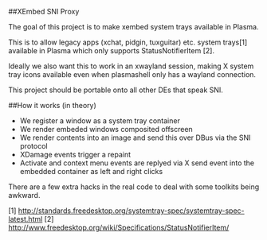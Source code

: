 ##XEmbed SNI Proxy

The goal of this project is to make xembed system trays available in Plasma.

This is to allow legacy apps (xchat, pidgin, tuxguitar) etc. system trays[1] available in Plasma which only supports StatusNotifierItem [2].

Ideally we also want this to work in an xwayland session, making X system tray icons available even when plasmashell only has a wayland connection.

This project should be portable onto all other DEs that speak SNI.

##How it works (in theory)

* We register a window as a system tray container
* We render embeded windows composited offscreen
* We render contents into an image and send this over DBus via the SNI protocol
* XDamage events trigger a repaint
* Activate and context menu events are replyed via X send event into the embedded container as left and right clicks

There are a few extra hacks in the real code to deal with some toolkits being awkward.

[1] http://standards.freedesktop.org/systemtray-spec/systemtray-spec-latest.html
[2] http://www.freedesktop.org/wiki/Specifications/StatusNotifierItem/
